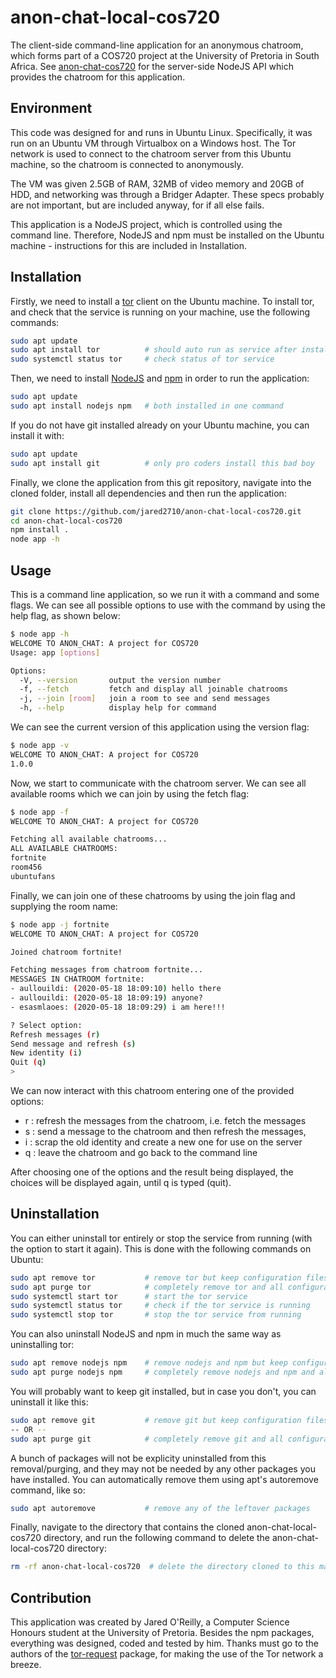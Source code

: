 # anon-chat-local-cos720
The client-side command-line application for an anonymous chatroom, which forms part of a COS720 project at the University of Pretoria in South Africa. See [anon-chat-cos720](https://github.com/jared2710/anon-chat-cos720/) for the server-side NodeJS API which provides the chatroom for this application.

## Environment
This code was designed for and runs in Ubuntu Linux. Specifically, it was run on an Ubuntu VM through Virtualbox on a Windows host. The Tor network is used to connect to the chatroom server from this Ubuntu machine, so the chatroom is connected to anonymously.

The VM was given 2.5GB of RAM, 32MB of video memory and 20GB of HDD, and networking was through a Bridger Adapter. These specs probably are not important, but are included anyway, for if all else fails.

This application is a NodeJS project, which is controlled using the command line. Therefore, NodeJS and npm must be installed on the Ubuntu machine - instructions for this are included in Installation.

## Installation

Firstly, we need to install a [tor](https://2019.www.torproject.org/docs/debian.html.en) client on the Ubuntu machine. To install tor, and check that the service is running on your machine, use the following commands:
```bash
sudo apt update
sudo apt install tor          # should auto run as service after install
sudo systemctl status tor     # check status of tor service
```

Then, we need to install [NodeJS](https://nodejs.org/) and [npm](https://www.npmjs.com/) in order to run the application:
```bash
sudo apt update
sudo apt install nodejs npm   # both installed in one command
```

If you do not have git installed already on your Ubuntu machine, you can install it with:
```bash
sudo apt update
sudo apt install git          # only pro coders install this bad boy
```

Finally, we clone the application from this git repository, navigate into the cloned folder, install all dependencies and then run the application:
```bash
git clone https://github.com/jared2710/anon-chat-local-cos720.git
cd anon-chat-local-cos720
npm install .
node app -h
```

## Usage
This is a command line application, so we run it with a command and some flags. We can see all possible options to use with the command by using the help flag, as shown below:
```bash
$ node app -h
WELCOME TO ANON_CHAT: A project for COS720
Usage: app [options]

Options:
  -V, --version       output the version number
  -f, --fetch         fetch and display all joinable chatrooms
  -j, --join [room]   join a room to see and send messages
  -h, --help          display help for command
```

We can see the current version of this application using the version flag:
```bash
$ node app -v
WELCOME TO ANON_CHAT: A project for COS720
1.0.0
```

Now, we start to communicate with the chatroom server. We can see all available rooms which we can join by using the fetch flag:
```bash
$ node app -f
WELCOME TO ANON_CHAT: A project for COS720

Fetching all available chatrooms...
ALL AVAILABLE CHATROOMS:
fortnite
room456
ubuntufans
```

Finally, we can join one of these chatrooms by using the join flag and supplying the room name:
```bash
$ node app -j fortnite
WELCOME TO ANON_CHAT: A project for COS720

Joined chatroom fortnite!

Fetching messages from chatroom fortnite...
MESSAGES IN CHATROOM fortnite:
- aullouildi: (2020-05-18 18:09:10) hello there
- aullouildi: (2020-05-18 18:09:19) anyone?
- esasmlaoes: (2020-05-18 18:09:29) i am here!!!

? Select option:
Refresh messages (r)
Send message and refresh (s)
New identity (i)
Quit (q)
> 
```

We can now interact with this chatroom entering one of the provided options:
- r : refresh the messages from the chatroom, i.e. fetch the messages
- s : send a message to the chatroom and then refresh the messages, 
- i : scrap the old identity and create a new one for use on the server
- q : leave the chatroom and go back to the command line

After choosing one of the options and the result being displayed, the choices will be displayed again, until q is typed (quit).

## Uninstallation

You can either uninstall tor entirely or stop the service from running (with the option to start it again). This is done with the following commands on Ubuntu:
```bash
sudo apt remove tor           # remove tor but keep configuration files
sudo apt purge tor            # completely remove tor and all configuration files
sudo systemctl start tor      # start the tor service
sudo systemctl status tor     # check if the tor service is running
sudo systemctl stop tor       # stop the tor service from running
```

You can also uninstall NodeJS and npm in much the same way as uninstalling tor:
```bash
sudo apt remove nodejs npm    # remove nodejs and npm but keep configuration files
sudo apt purge nodejs npm     # completely remove nodejs and npm and all configuration files
```

You will probably want to keep git installed, but in case you don't, you can uninstall it like this:
```bash
sudo apt remove git           # remove git but keep configuration files
-- OR --
sudo apt purge git            # completely remove git and all configuration files
```

A bunch of packages will not be explicity uninstalled from this removal/purging, and they may not be needed by any other packages you have installed. You can automatically remove them using apt's autoremove command, like so:
```bash
sudo apt autoremove           # remove any of the leftover packages
```

Finally, navigate to the directory that contains the cloned anon-chat-local-cos720 directory, and run the following command to delete the anon-chat-local-cos720 directory:
```bash
rm -rf anon-chat-local-cos720  # delete the directory cloned to this machine
```

## Contribution
This application was created by Jared O'Reilly, a Computer Science Honours student at the University of Pretoria. Besides the npm packages, everything was designed, coded and tested by him. Thanks must go to the authors of the [tor-request](https://www.npmjs.com/package/tor-request) package, for making the use of the Tor network a breeze.
